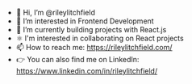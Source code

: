 - 👋 Hi, I’m @rileylitchfield
- 👀 I’m interested in Frontend Development 
- 🌱 I’m currently building projects with React.js 
- ⚛️ I'm interested in collaborating on React projects
- 📫 How to reach me: https://rileylitchfield.com/
- 👉 You can also find me on LinkedIn: https://www.linkedin.com/in/rileylitchfield/

<!---
rileylitchfield/rileylitchfield is a ✨ special ✨ repository because its `README.md` (this file) appears on your GitHub profile.
You can click the Preview link to take a look at your changes.
--->
